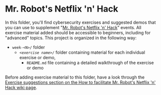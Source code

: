 # Mr. Robot's Netflix 'n' Hack

In this folder, you'll find cybersecurity exercises and suggested demos that you can use to supplement "[Mr. Robot's Netflix 'n' Hack](https://github.com/AnarchoTechNYC/meta/wiki/Mr.-Robot%27s-Netflix-%27n%27-Hack)" events. All exercise material added should be accessible to beginners, including for "advanced" topics. This project is organized in the following way:

* `week-<N>/` folder
    * *`<exercise name>/`* folder containing material for each individual exercise or demo,
        * `README.md` file containing a detailed walkthrough of the exercise or demo

Before adding exercise material to this folder, have a look through the [Exercise suggestions section on the How to facilitate Mr. Robot's Netflix 'n' Hack wiki page](https://github.com/AnarchoTechNYC/meta/wiki/How-to-facilitate-Mr.-Robot%27s-Netflix-%27n%27-Hack#exercise-suggestions).
